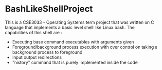 # BashLikeShellProject
This is a CSE3033 - Operating Systems term project that was written on C language that implements a basic level shell like Linux bash.
The capabilities of this shell are :
- Executing base command executables with arguments given
- Foreground/background process execution with over control on taking a background process to foreground
- Input output redirections
- "history" command that is purely implemented inside the code
